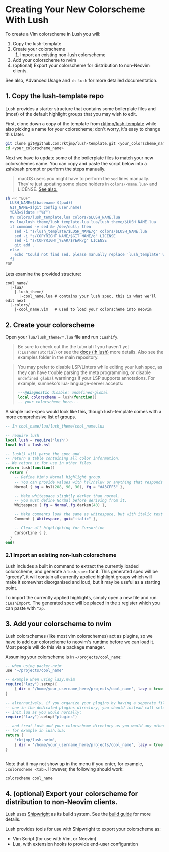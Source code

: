 Creating Your New Colorscheme With Lush
=================================

To create a Vim colorscheme in Lush you will:

1. Copy the lush-template
2. Create your colorscheme
    1. Import an existing non-lush colorscheme
3. Add your colorscheme to nvim
4. (optional) Export your colorscheme for distribution to non-Neovim clients.

See also, Advanced Usage and `:h lush` for more detailed documentation.

## 1. Copy the lush-template repo

Lush provides a starter structure that contains some boilerplate files and
(most) of the default highlight groups that you may wish to edit.

First, clone down a copy of the template from
[rktjmp/lush-template](https://github.com/rktjmp/lush-template) while also
picking a name for your colorscheme; don't worry, it's easy to change this later.

```sh
git clone git@github.com:rktjmp/lush-template.git <your_colorscheme_name>
cd <your_colorscheme_name>
```

Next we have to update some of the boilerplate files to match your new colorschemes
name. You can copy and paste the script below into a zsh/bash prompt or perform
the steps manually.

> macOS users you might have to perform the `sed` lines manually. They're just
> updating some place holders in `colors/<name.lua>` and LICENSE. [See
> also.](https://github.com/rktjmp/lush.nvim/issues/119#issuecomment-1373138526)

```sh
sh << "EOF"
  LUSH_NAME=$(basename $(pwd))
  GIT_NAME=$(git config user.name)
  YEAR=$(date +"%Y")
  mv colors/lush_template.lua colors/$LUSH_NAME.lua
  mv lua/lush_theme/lush_template.lua lua/lush_theme/$LUSH_NAME.lua
  if command -v sed &> /dev/null; then
    sed -i "s/lush_template/$LUSH_NAME/g" colors/$LUSH_NAME.lua
    sed -i "s/COPYRIGHT_NAME/$GIT_NAME/g" LICENSE
    sed -i "s/COPYRIGHT_YEAR/$YEAR/g" LICENSE
    git add .
  else
    echo "Could not find sed, please manually replace 'lush_template' with '$LUSH_NAME' in colors/$LUSH_NAME.vim, and update the LICENCE file."
  fi
EOF
```

Lets examine the provided structure:

```
cool_name/
  |-lua/
    |-lush_theme/
      |-cool_name.lua # contains your lush spec, this is what we'll edit next
  |-colors/
    |-cool_name.vim   # used to load your colorscheme into neovim
```

## 2. Create your colorscheme

Open your `lua/lush_theme/*.lua` file and run `:Lushify`.

> Be sure to check out the the tutorial if you haven't yet (`:LushRunTutorial`)
> or see the [docs (:h lush)](doc/lush.txt) more details. Also see the examples
> folder in the main repository.

> You may prefer to disable LSP/Linters while editing your lush spec, as they can
> have trouble parsing the meta programming, or disable `undefined global`
> warninngs if your LSP supports annotations. For example, sumneko's
> lua-language-server accepts:
>
> ```lua
> ---@diagnostic disable: undefined-global
> local colorscheme = lush(function()
> -- your colorscheme here...
> ```

A simple lush-spec would look like this, though lush-template comes with a more
comprehesive list of groups.

```lua
-- In cool_name/lua/lush_theme/cool_name.lua

-- require lush
local lush = require('lush')
local hsl = lush.hsl

-- lush() will parse the spec and
-- return a table containing all color information.
-- We return it for use in other files.
return lush(function()
  return {
    -- Define Vim's Normal highlight group.
    -- You can provide values with hsl/hsluv or anything that responds to `tostring`
    Normal { bg = hsl(208, 90, 30), fg = "#A3CFF5" },

    -- Make whitespace slightly darker than normal.
    -- you must define Normal before deriving from it.
    Whitespace { fg = Normal.fg.darken(40) },

    -- Make comments look the same as whitespace, but with italic text
    Comment { Whitespace, gui="italic" },

    -- Clear all highlighting for CursorLine
    CursorLine { },
  }
end)
```

### 2.1 Import an existing non-lush colorscheme

Lush includes a built in command to extract the currently loaded colorscheme,
and generate a `lush_spec` for it. This generated spec will be "greedy", it
will contain all currently applied highlight groups which will make it somewhat
disorganised and loud, but it may be useful as a starting point.

To import the currently applied highlights, simply open a new file and run
`:LushImport`. The generated spec will be placed in the `z` register which you
can paste with `"zp`.

## 3. Add your colorscheme to nvim

Lush colorschemes (like most vim colorschemes) act as plugins, so we have to
add our colorscheme to neovim's runtime before we can load it. Most people will
do this via a package manager.

Assuming your colorscheme is in `~/projects/cool_name`:

```lua
-- when using packer-nvim
use '~/projects/cool_name'
```

```lua
-- example when using lazy.nvim
require("lazy").setup({
    { dir = '/home/your_username_here/projects/cool_name', lazy = true },
}

-- alternatively, if you organize your plugins by having a seperate file for each
-- one in the dedicated plugins directory, you should instead call setup in 
-- init.lua as you would nornally:
require("lazy").setup("plugins")

-- and treat Lush and your colorscheme directory as you would any other plugin,
-- for example in lush.lua:
return {
	"rktjmp/lush.nvim",
    { dir = '/home/your_username_here/projects/cool_name', lazy = true },
}
   
```
Note that it may not show up in the menu if you enter, for example, `:colorscheme <tab>`. However, the following should work:

```vimscript
colorscheme cool_name
```

## 4. (optional) Export your colorscheme for distribution to non-Neovim clients.

Lush uses [Shipwright](https://github.com/rktjmp/shipwright.nvim) as its build
system. See the [build guide](BUILD.md) for more details.

Lush provides tools for use with Shipwright to export your colorscheme as:

- Vim Script (for use with Vim, or Neovim)
- Lua, with extension hooks to provide end-user configuration

